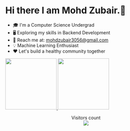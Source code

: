 # Hi there I am Mohd Zubair.👋

-   🎓 I'm a Computer Science Undergrad
-   🖥 Exploring my skills in Backend Development
-   📨 Reach me at: mohdzubair3056@gmail.com
-   💡 Machine Learning Enthusiast
-   ❤️ Let's build a healthy community together

<a href="https://github.com/Mohdzubair3056">
<img height="160em" src="https://github-readme-stats.vercel.app/api?username=Mohdzubair3056&show_icons=true&include_all_commits=true&custom_title=GitHub+Stats&theme=vue">
<img height="160em" src="https://github-readme-stats.vercel.app/api/top-langs/?username=Mohdzubair3056&layout=compact&theme=vue"></a>

<p align="center"> 
  Visitors count<br>
 <img src="https://profile-counter.glitch.me/Mohdzubair3056/count.svg" />
</p>
